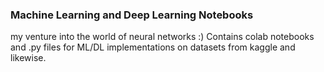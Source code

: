 ### Machine Learning and Deep Learning Notebooks
my venture into the world of neural networks :) Contains colab notebooks and .py files for ML/DL implementations on datasets from kaggle and likewise. 

